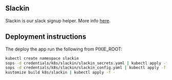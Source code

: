 ## Slackin
Slackin is our slack signup helper. More info [here](https://github.com/pixie-labs/slackin).


## Deployment instructions

The deploy the app run the following from PIXIE_ROOT:

```bash
kubectl create namespace slackin
sops -d credentials/k8s/slackin/slackin_secrets.yaml | kubectl apply -f -
sops -d credentials/k8s/slackin/slackin_config.yaml | kubectl apply -f -
kustomize build k8s/slackin | kubectl apply -f -
```
